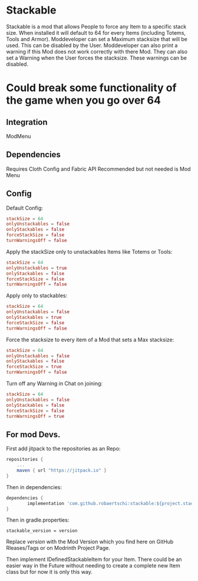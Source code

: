 # Stackable

Stackable is a mod that allows People to force any Item to a specific stack size. When installed it will default to 64 for every Items (including Totems, Tools and Armor). Moddeveloper can set a Maximum stacksize that will be used. This can be disabled by the User. Moddeveloper can also print a warning if this Mod does not work correctly with there Mod. They can also set a Warning when the User forces the stacksize. These warnings can be disabled.

# **Could break some functionality of the game when you go over 64**

## Integration
ModMenu

## Dependencies
Requires Cloth Config and Fabric API
Recommended but not needed is Mod Menu

## Config
Default Config:
```toml
stackSize = 64
onlyUnstackables = false
onlyStackables = false
forceStackSize = false
turnWarningsOff = false
```

Apply the stackSize only to unstackables Items like Totems or Tools:
```toml
stackSize = 64
onlyUnstackables = true
onlyStackables = false
forceStackSize = false
turnWarningsOff = false
```
Apply only to stackables:
```toml
stackSize = 64
onlyUnstackables = false
onlyStackables = true
forceStackSize = false
turnWarningsOff = false
```
Force the stacksize to every item of a Mod that sets a Max stacksize:
```toml
stackSize = 64
onlyUnstackables = false
onlyStackables = false
forceStackSize = true
turnWarningsOff = false
```
Turn off any Warning in Chat on joining:
```toml
stackSize = 64
onlyUnstackables = false
onlyStackables = false
forceStackSize = false
turnWarningsOff = true
```

## For mod Devs.

First add jitpack to the repositories as an Repo:

```gradle
repositories {
	...
	maven { url "https://jitpack.io" }
}
```

Then in dependencies:
```gradle
dependencies {
        implementation 'com.github.robaertschi:stackable:${project.stackable_version}'
}
```

Then in gradle.properties:
```properties
stackable_version = version
```
Replace _version_ with the Mod Version which you find here on GitHub Rleases/Tags or on Modrinth Project Page.

Then implement IDefinedStackableItem for your Item. There could be an easier way in the Future without needing to create a complete new Item class but for now it is only this way.
